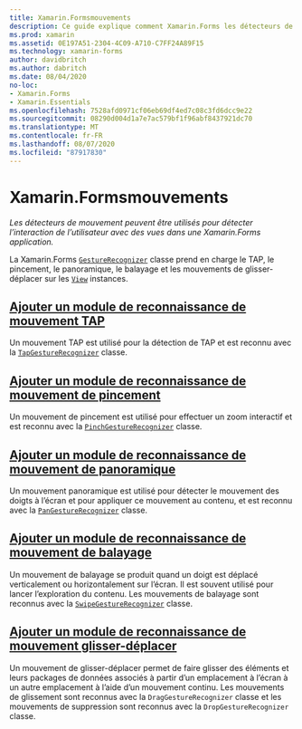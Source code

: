 ```yaml
---
title: Xamarin.Formsmouvements
description: Ce guide explique comment Xamarin.Forms les détecteurs de mouvement peuvent être utilisés pour détecter l’interaction de l’utilisateur avec les vues dans une Xamarin.Forms application.
ms.prod: xamarin
ms.assetid: 0E197A51-2304-4C09-A710-C7FF24A89F15
ms.technology: xamarin-forms
author: davidbritch
ms.author: dabritch
ms.date: 08/04/2020
no-loc:
- Xamarin.Forms
- Xamarin.Essentials
ms.openlocfilehash: 7528afd0971cf06eb69df4ed7c08c3fd6dcc9e22
ms.sourcegitcommit: 08290d004d1a7e7ac579bf1f96abf8437921dc70
ms.translationtype: MT
ms.contentlocale: fr-FR
ms.lasthandoff: 08/07/2020
ms.locfileid: "87917830"
---
```

# <a name="no-locxamarinforms-gestures"></a>Xamarin.Formsmouvements

_Les détecteurs de mouvement peuvent être utilisés pour détecter l’interaction de l’utilisateur avec des vues dans une Xamarin.Forms application._

La Xamarin.Forms [`GestureRecognizer`](xref:Xamarin.Forms.GestureRecognizer) classe prend en charge le TAP, le pincement, le panoramique, le balayage et les mouvements de glisser-déplacer sur les [`View`](xref:Xamarin.Forms.View) instances.

## <a name="add-a-tap-gesture-recognizer"></a>[Ajouter un module de reconnaissance de mouvement TAP](tap.md)

Un mouvement TAP est utilisé pour la détection de TAP et est reconnu avec la [`TapGestureRecognizer`](xref:Xamarin.Forms.TapGestureRecognizer) classe.

## <a name="add-a-pinch-gesture-recognizer"></a>[Ajouter un module de reconnaissance de mouvement de pincement](pinch.md)

Un mouvement de pincement est utilisé pour effectuer un zoom interactif et est reconnu avec la [`PinchGestureRecognizer`](xref:Xamarin.Forms.PinchGestureRecognizer) classe.

## <a name="add-a-pan-gesture-recognizer"></a>[Ajouter un module de reconnaissance de mouvement de panoramique](pan.md)

Un mouvement panoramique est utilisé pour détecter le mouvement des doigts à l’écran et pour appliquer ce mouvement au contenu, et est reconnu avec la [`PanGestureRecognizer`](xref:Xamarin.Forms.PanGestureRecognizer) classe.

## <a name="add-a-swipe-gesture-recognizer"></a>[Ajouter un module de reconnaissance de mouvement de balayage](swipe.md)

Un mouvement de balayage se produit quand un doigt est déplacé verticalement ou horizontalement sur l’écran. Il est souvent utilisé pour lancer l’exploration du contenu. Les mouvements de balayage sont reconnus avec la [`SwipeGestureRecognizer`](xref:Xamarin.Forms.SwipeGestureRecognizer) classe.

## <a name="add-a-drag-and-drop-gesture-recognizer"></a>[Ajouter un module de reconnaissance de mouvement glisser-déplacer](drag-and-drop.md)

Un mouvement de glisser-déplacer permet de faire glisser des éléments et leurs packages de données associés à partir d’un emplacement à l’écran à un autre emplacement à l’aide d’un mouvement continu. Les mouvements de glissement sont reconnus avec la `DragGestureRecognizer` classe et les mouvements de suppression sont reconnus avec la `DropGestureRecognizer` classe.
